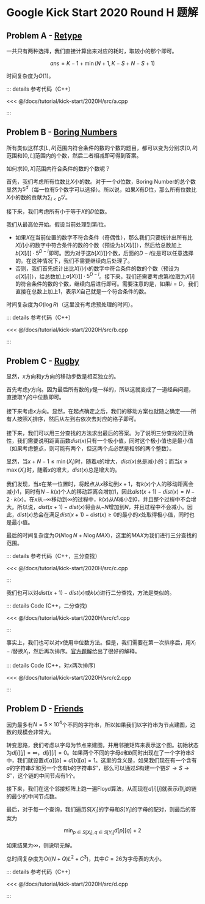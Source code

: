 # Google Kick Start 2020 Round H 题解

## Problem A - [Retype](https://codingcompetitions.withgoogle.com/kickstart/round/000000000019ff49/000000000043adc7)

一共只有两种选择，我们直接计算出来对应的耗时，取较小的那个即可。

$$
ans=K-1+\min(N + 1, K - S + N - S + 1)
$$

时间复杂度为$O(1)$。

::: details 参考代码（C++）

<<< @/docs/tutorial/kick-start/2020H/src/a.cpp

:::

## Problem B - [Boring Numbers](https://codingcompetitions.withgoogle.com/kickstart/round/000000000019ff49/000000000043b0c6)

所有类似这样求$[L,R]$范围内符合条件的数的个数的题目，都可以变为分别求$[0,R]$范围和$[0,L]$范围内的个数，然后二者相减即可得到答案。

如何求$[0,X]$范围内符合条件的数的个数呢？

首先，我们考虑所有位数比$X$小的数。对于一个$d$位数，Boring Number的总个数显然为$5^d$（每一位有$5$个数字可以选择）。所以说，如果$X$有$D$位，那么所有位数比$X$小的数的贡献为$\sum_{i<D}5^i$。

接下来，我们考虑所有小于等于$X$的$D$位数。

我们从最高位开始。假设当前处理到第$i$位。

- 如果$X$在当前位置的数字不符合条件（奇偶性），那么我们只要统计出所有比$X[i]$小的数字中符合条件的数的个数（预设为$b[X[i]]$），然后给总数加上$b[X[i]]\cdot5^{D-i}$即可。因为对于这$b[X[i]]$个数，后面的$D-i$位是可以任意选择的。在这种情况下，我们不需要继续向后处理了。
- 否则，我们首先统计出比$X[i]$小的数字中符合条件的数的个数（预设为$a[X[i]]$），给总数加上$a[X[i]]\cdot5^{D-i}$。接下来，我们还需要考虑第$i$位取为$X[i]$的符合条件的数的个数，继续向后进行即可。需要注意的是，如果$i=D$，我们直接在总数上加上$1$，表示$X$自己就是一个符合条件的数。

时间复杂度为$O(\log R)$（这里没有考虑预处理的时间）。

::: details 参考代码（C++）

<<< @/docs/tutorial/kick-start/2020H/src/b.cpp

:::

## Problem C - [Rugby](https://codingcompetitions.withgoogle.com/kickstart/round/000000000019ff49/000000000043b027)

显然，$x$方向和$y$方向的移动步数是相互独立的。

首先考虑$y$方向。因为最后所有数的$y$是一样的，所以这就变成了一道经典问题，直接取$Y_i$的中位数即可。

接下来考虑$x$方向。显然，在起点确定之后，我们的移动方案也就随之确定——所有人按照$X_i$排序，然后从左到右依次去对应的格子即可。

接下来，我们可以用三分查找的方法求出最后的答案。为了说明三分查找的正确性，我们需要说明距离函数$dist(x)$只有一个极小值，同时这个极小值也是最小值（如果考虑整点，则可能有两个，但这两个点必然是相邻的两个整数）。

显然，当$x+N-1\leq\min(X_i)$时，随着$x$的增大，$dist(x)$总是减小的；而当$x\geq\max(X_i)$时，随着$x$的增大，$dist(x)$总是增大的。

我们发现，当$x$在某一位置时，将起点从$x$移动到$x+1$，有$k(x)$个人的移动距离会减小$1$，同时有$N-k(x)$个人的移动距离会增加$1$，因此$dist(x+1)-dist(x)=N-2\cdot k(x)$。在$x$从$-\infty$移动到$\infty$的过程中，$k(x)$从$N$减小到$0$，并且整个过程中不会增大。所以说，$dist(x+1)-dist(x)$将会从$-N$增加到$N$，并且过程中不会减小。因此，$dist(x)$总会在满足$dist(x+1)-dist(x)\geq0$的最小的$x$处取得极小值，同时也是最小值。

最后的时间复杂度为$O(N\log N+N\log MAX)$，这里的$MAX$为我们进行三分查找的范围。

::: details 参考代码（C++，三分查找）

<<< @/docs/tutorial/kick-start/2020H/src/c.cpp

:::

我们也可以对$dist(x+1)-dist(x)$或$k(x)$进行二分查找，方法是类似的。

::: details Code (C++，二分查找)

<<< @/docs/tutorial/kick-start/2020H/src/c1.cpp

:::

事实上，我们也可以对$x$使用中位数方法。但是，我们需要在第一次排序后，用$X_i-i$替换$X_i$，然后再次排序。[官方题解](https://codingcompetitions.withgoogle.com/kickstart/round/000000000019ff49/000000000043b027#analysis)给出了很好的解释。

::: details Code (C++，对$x$两次排序)

<<< @/docs/tutorial/kick-start/2020H/src/c2.cpp

::: 

## Problem D - [Friends](https://codingcompetitions.withgoogle.com/kickstart/round/000000000019ff49/000000000043aee7)

因为最多有$N=5\times10^4$个不同的字符串，所以如果我们以字符串为节点建图，边数的规模会非常大。

转变思路，我们考虑以字母为节点来建图，并用邻接矩阵来表示这个图。初始状态为$d[i][j]=\infty$，$d[i][i]=0$。如果两个不同的字母$a$和$b$同时出现在了一个字符串$S$中，我们就设置$d[a][b]=d[b][a]=1$。这里的含义是，如果我们现在有一个含有$a$的字符串$S'$和另一个含有$b$的字符串$S''$，那么可以通过$S$构建一个链$S'\to S\to S''$，这个链的中间节点有$1$个。

接下来，我们在这个邻接矩阵上跑一遍Floyd算法，从而现在$d[i][j]$就表示$i$到$j$的链的最少的中间节点数。

最后，对于每一个查询，我们遍历$S[X_i]$的字母和$S[Y_i]$的字母的配对，则最后的答案为

$$
\min_{p\in S[X_i],q\in S[Y_i]}d[p][q] + 2
$$

如果结果为$\infty$，则说明无解。

总时间复杂度为$O((N+Q)L^2+C^3)$，其中$C=26$为字母表的大小。
 
::: details 参考代码（C++）

<<< @/docs/tutorial/kick-start/2020H/src/d.cpp

:::

<Utterances />